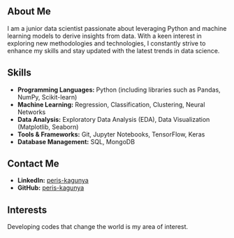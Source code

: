 ## About Me
I am a junior data scientist passionate about leveraging Python and machine learning models to derive insights from data. With a keen interest in exploring new methodologies and technologies, I constantly strive to enhance my skills and stay updated with the latest trends in data science.

## Skills

- **Programming Languages:** Python (including libraries such as Pandas, NumPy, Scikit-learn)
- **Machine Learning:** Regression, Classification, Clustering, Neural Networks
- **Data Analysis:** Exploratory Data Analysis (EDA), Data Visualization (Matplotlib, Seaborn)
- **Tools & Frameworks:** Git, Jupyter Notebooks, TensorFlow, Keras
- **Database Management:** SQL, MongoDB

## Contact Me

- **LinkedIn:** [peris-kagunya](https://www.linkedin.com/in/peris-kagunya-82325491)
- **GitHub:** [peris-kagunya](https://github.com/peris-kagunya)

## Interests
Developing codes that change the world is my area of interest.
